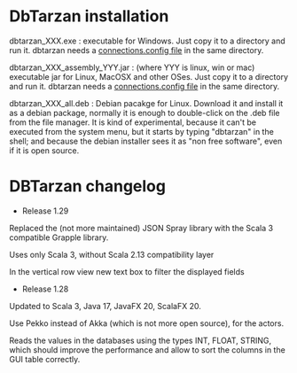 DbTarzan installation
=====================

dbtarzan_XXX.exe : executable for Windows. Just copy it to a directory and run it. dbtarzan needs a [connections.config file](https://aferrandi.github.io/dbtarzan/The-database-connections-configuration-file) in the same directory. 

dbtarzan_XXX_assembly_YYY.jar : (where YYY is linux, win or mac) executable jar for Linux, MacOSX and other OSes. Just copy it to a directory and run it. dbtarzan needs a [connections.config file](https://aferrandi.github.io/dbtarzan/The-database-connections-configuration-file) in the same directory. 

dbtarzan_XXX_all.deb : Debian pacakge for Linux. Download it and install it as a debian package, normally it is enough to double-click on the .deb file from the file manager. It is kind of experimental, because it can't be executed from the system menu, but it starts by typing "dbtarzan" in the shell; and because the debian installer sees it as "non free software", even if it is open source.     


DBTarzan changelog
=================

- Release 1.29

Replaced the (not more maintained) JSON Spray library with the Scala 3 compatible Grapple library.

Uses only Scala 3, without Scala 2.13 compatibility layer

In the vertical row view new text box to filter the displayed fields

- Release 1.28

Updated to Scala 3, Java 17, JavaFX 20, ScalaFX 20.

Use Pekko instead of Akka (which is not more open source), for the actors.

Reads the values in the databases using the types INT, FLOAT, STRING, which should improve the performance and allow to sort the columns in the GUI table correctly.






